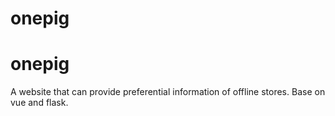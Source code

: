 # onepig
# onepig
A website that can provide preferential information of offline stores. 
Base on vue and flask.

